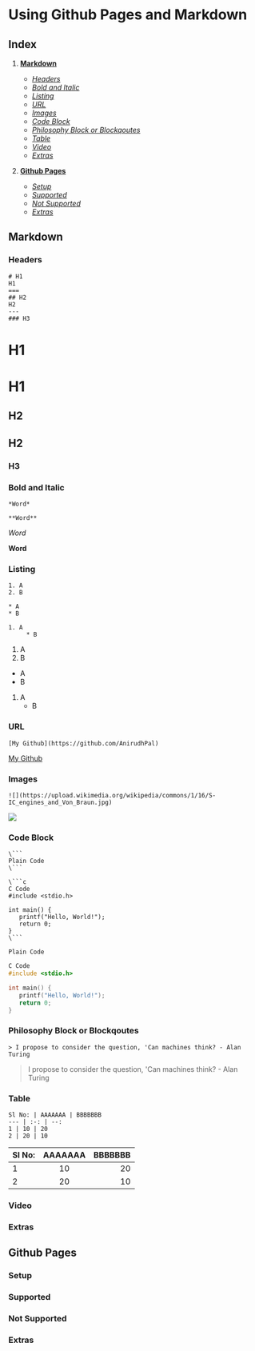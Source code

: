 Using Github Pages and Markdown
===

Index
---

1. [**Markdown**](https://github.com/AnirudhPal/TAPresentation#markdown)

      * [*Headers*](https://github.com/AnirudhPal/TAPresentation#headers)
      * [*Bold and Italic*](https://github.com/AnirudhPal/TAPresentation#bold-and-italic)
      * [*Listing*](https://github.com/AnirudhPal/TAPresentation#listing)
      * [*URL*](https://github.com/AnirudhPal/TAPresentation#url)
      * [*Images*](https://github.com/AnirudhPal/TAPresentation#images)
      * [*Code Block*](https://github.com/AnirudhPal/TAPresentation#code-block)
      * [*Philosophy Block or Blockqoutes*](https://github.com/AnirudhPal/TAPresentation#philosophy-block-or-blockqoutes)
      * [*Table*](https://github.com/AnirudhPal/TAPresentation#table)
      * [*Video*](https://github.com/AnirudhPal/TAPresentation#video)
      * [*Extras*](https://github.com/AnirudhPal/TAPresentation#extras)

2. [**Github Pages**](https://github.com/AnirudhPal/TAPresentation#github-pages)

      * [*Setup*](https://github.com/AnirudhPal/TAPresentation#setup)
      * [*Supported*](https://github.com/AnirudhPal/TAPresentation#supported)
      * [*Not Supported*](https://github.com/AnirudhPal/TAPresentation#not-supported)
      * [*Extras*](https://github.com/AnirudhPal/TAPresentation#extras-1)

Markdown
---

### Headers

```
# H1
H1
===
## H2
H2
---
### H3
```

# H1
H1
===
## H2
H2
---
### H3

### Bold and Italic

```
*Word*

**Word**
```

*Word*

**Word**

### Listing

```
1. A
2. B

* A
* B

1. A
     * B
```

1. A
2. B

* A
* B

1. A
     * B

### URL

```
[My Github](https://github.com/AnirudhPal)
```

[My Github](https://github.com/AnirudhPal)

### Images

```
![](https://upload.wikimedia.org/wikipedia/commons/1/16/S-IC_engines_and_Von_Braun.jpg)
```

![](https://upload.wikimedia.org/wikipedia/commons/1/16/S-IC_engines_and_Von_Braun.jpg)

### Code Block

```
\```
Plain Code
\```

\```c
C Code
#include <stdio.h>

int main() {
   printf("Hello, World!");
   return 0;
}
\```
```

```
Plain Code
```

```c
C Code
#include <stdio.h>

int main() {
   printf("Hello, World!");
   return 0;
}
```

### Philosophy Block or Blockqoutes

```
> I propose to consider the question, 'Can machines think? - Alan Turing
```

> I propose to consider the question, 'Can machines think? - Alan Turing

### Table

```
Sl No: | AAAAAAA | BBBBBBB
--- | :-: | --:
1 | 10 | 20
2 | 20 | 10
```

Sl No: | AAAAAAA | BBBBBBB
--- | :-: | --:
1 | 10 | 20
2 | 20 | 10

### Video

### Extras

Github Pages
---

### Setup

### Supported

### Not Supported

### Extras
